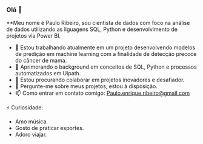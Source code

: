 ### Olá 👋

**Meu nome é Paulo Ribeiro, sou cientista de dados com foco na análise de dados utilizando as liguagens SQL, Python e desenvolvimento de projetos via Power BI.

- 🔭 Estou trabalhando atualmente em um projeto desenvolvendo modelos de predição em machine learning com a finalidade de detecção precoce do câncer de mama.
- 🌱 Aprimorando o background em conceitos de SQL, Python e processos automatizados em Uipath.
- 👯 Estou procurando colaborar em projetos inovadores e desafiador.
- 💬 Pergunte-me sobre meus projetos, estou à disposição.
- 📫 Como entrar em contato comigo: Paulo.enrique.ribeiro@gmail.com


 ⚡ Curiosidade:

- Amo música. 
- Gosto de praticar esportes.
- Adoro viajar.

